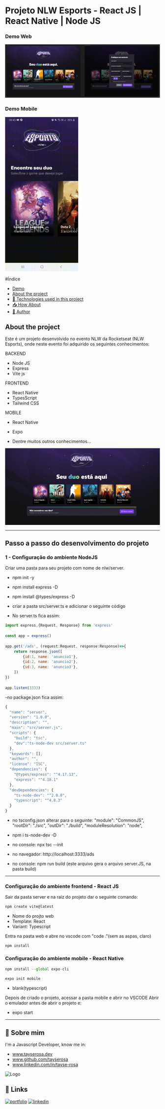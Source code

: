 
# Projeto NLW Esports - React JS | React Native | Node JS

### Demo Web
![Logo](readme.png)

### Demo Mobile
<img src="readmeMobile.gif" style="height: 500px">


#Índice
- [Demo](#️##demo)
- [ About the project](##about-the-project)
- [🚀 Technologies used in this project](#-tecnologias-utilizadas-neste-projeto)
- [📥 How About](#-como-usar)
- [🚀 Author](#-autor)


## About the project
Este é um projeto desenvolvido no evento NLW da Rocketseat (NLW Esports), onde neste evento foi adquirido os seguintes conhecimentos:

BACKEND
- Node JS
- Express
- Vite js

FRONTEND
- React Native
- TypesScript
- Tailwind CSS

MOBILE
- React Native
- Expo


- Dentre muitos outros conhecimentos...

![Logo](readme2.png)

---

## Passo a passo do desenvolvimento do projeto

### 1 - Configuração do ambiente NodeJS

Criar uma pasta para seu projeto com nome de nlw/server.

- npm init -y
- npm install express -D
- npm install @types/express -D
- criar a pasta src/server.ts e adicionar o seguinte código

- No server.ts fica assim:
```js
import express,{Request, Response} from 'express'

const app = express()

app.get('/ads', (request:Request, response:Response)=>{
    return response.json([
        {id:1, name: 'anuncio1'},
        {id:2, name: 'anuncio2'},
        {id:3, name: 'anuncio3'},
    ])
})

app.listen(3333)
```

-no package.json fica assim:
```js
{
  "name": "server",
  "version": "1.0.0",
  "description": "",
  "main": "src/server.js",
  "scripts": {
    "build": "tsc",
    "dev":"ts-node-dev src/server.ts"
  },
  "keywords": [],
  "author": "",
  "license": "ISC",
  "dependencies": {
    "@types/express": "^4.17.13",
    "express": "^4.18.1"
  },
  "devDependencies": {
    "ts-node-dev": "^2.0.0",
    "typescript": "^4.8.3"
  }
}


```
- no tsconfig.json alterar para o seguinte: 
"module": "CommonJS",       
"rootDir": "./src",
"outDir": "./build",
"moduleResolution": "node",     

- npm i ts-node-dev -D

- no console: npx tsc --init
- no navegador: http://localhost:3333/ads
- no console: npm run build (este arquivo gera o arquivo server.JS, na pasta build)

-----
### Configuração do ambiente frontend - React JS
Sair da pasta server e na raiz do projeto dar o seguinte comando:

```js
npm create vite@latest
```
- Nome do projto web
- Template: React
- Variant: Typescript

Entra na pasta web e abre no vscode com "code ."(sem as aspas, claro)

```js
npm install
```

### Configuração do ambiente mobile - React Native

```js
npm install --global expo-cli
```

```js
expo init mobile
```
- blank(typescript)

Depois de criado o projeto, acessar a pasta mobile e abrir no VSCODE
Abrir o emulador antes de abrir o projeto e:
- expo start


----


## 🚀 Sobre mim
I'm a Javascript Developer, know me in:
- www.tayserosa.dev
- www.github.com/tayserosa
- www.linkedin.com/in/tayse-rosa

![Logo](https://github.com/tayserosa.png)

## 🔗 Links
[![portfolio](https://img.shields.io/badge/my_portfolio-000?style=for-the-badge&logo=ko-fi&logoColor=white)](https://www.tayserosa.dev/)
[![linkedin](https://img.shields.io/badge/linkedin-0A66C2?style=for-the-badge&logo=linkedin&logoColor=white)](https://www.linkedin.com/in/tayse-rosa-3b683151/)


